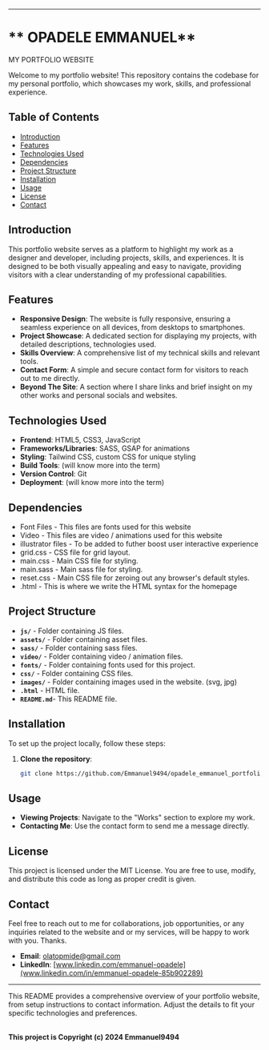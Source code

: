 
---
# ** OPADELE EMMANUEL**
 MY PORTFOLIO WEBSITE

Welcome to my portfolio website! This repository contains the codebase for my personal portfolio, which showcases my work, skills, and professional experience.

## **Table of Contents**
- [Introduction](#introduction)
- [Features](#features)
- [Technologies Used](#technologies-used)
- [Dependencies](#dependencies)
- [Project Structure](#project-structure)
- [Installation](#installation)
- [Usage](#usage)
- [License](#license)
- [Contact](#contact)

## **Introduction**
This portfolio website serves as a platform to highlight my work as a designer and developer, including projects, skills, and experiences. It is designed to be both visually appealing and easy to navigate, providing visitors with a clear understanding of my professional capabilities.

## **Features**
- **Responsive Design**: The website is fully responsive, ensuring a seamless experience on all devices, from desktops to smartphones.
- **Project Showcase**: A dedicated section for displaying my projects, with detailed descriptions, technologies used.
- **Skills Overview**: A comprehensive list of my technical skills and relevant tools.
- **Contact Form**: A simple and secure contact form for visitors to reach out to me directly.
- **Beyond The Site**: A section where I share links and brief insight on my other works and personal socials and websites.
## **Technologies Used**
- **Frontend**: HTML5, CSS3, JavaScript
- **Frameworks/Libraries**: SASS, GSAP for animations
- **Styling**: Tailwind CSS, custom CSS for unique styling
- **Build Tools**: (will know more into the term)
- **Version Control**: Git
- **Deployment**: (will know more into the term)

## Dependencies

- <a>Font Files</a> - This files are fonts used for this website 
- <a>Video</a> - This files are video / animations used for this website 
- <a>illustrator files</a> - To be added to futher boost user interactive experience 
- <a>grid.css</a> - CSS file for grid layout.
- <a>main.css</a> - Main CSS file for styling.
- <a>main.sass</a> - Main sass file for styling.
- <a>reset.css</a> - Main CSS file for zeroing out any browser's default styles.
- <a>.html</a> - This is where we write the HTML syntax for the homepage

## Project Structure

- <b>`js/`</b> - Folder containing JS files.
- <b>`assets/`</b> - Folder containing asset files.
- <b>`sass/`</b> - Folder containing sass files.
- <b>`video/`</b> - Folder containing video / animation files.
- <b>`fonts/`</b> - Folder containing fonts used for this project.
- <b>`css/`</b> - Folder containing CSS files.
- <b>`images/`</b> - Folder containing images used in the website. (svg, jpg)
- <b>`.html`</b> -  HTML file.
- <b>`README.md`</b>- This README file.


## **Installation**
To set up the project locally, follow these steps:

1. **Clone the repository**:
   ```bash
   git clone https://github.com/Emmanuel9494/opadele_emmanuel_portfolio
   ```


## **Usage**
- **Viewing Projects**: Navigate to the "Works" section to explore my work.
- **Contacting Me**: Use the contact form to send me a message directly.


## **License**
This project is licensed under the MIT License. You are free to use, modify, and distribute this code as long as proper credit is given.

## **Contact**
Feel free to reach out to me for collaborations, job opportunities, or any inquiries related to the website and or my services, will be happy to work with you. Thanks.

- **Email**: [olatopmide@gmail.com](mailto:olatopmide@gmail.com)
- **LinkedIn**: [www.linkedin.com/emmanuel-opadele](www.linkedin.com/in/emmanuel-opadele-85b902289)


---

This README provides a comprehensive overview of your portfolio website, from setup instructions to contact information. Adjust the details to fit your specific technologies and preferences.

<br>
<b>This project is Copyright (c) 2024 Emmanuel9494</b>
